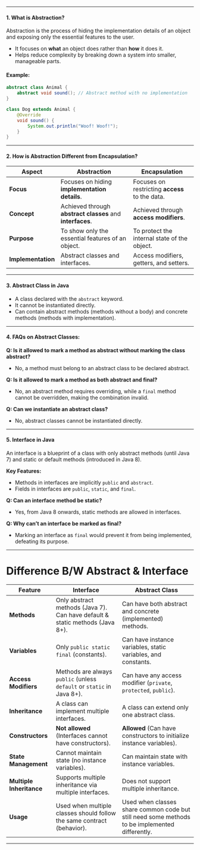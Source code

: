 
---
#### **1. What is Abstraction?**

Abstraction is the process of hiding the implementation details of an object and exposing only the essential features to the user.

- It focuses on **what** an object does rather than **how** it does it.
- Helps reduce complexity by breaking down a system into smaller, manageable parts.

#### **Example:**

```java
abstract class Animal {
    abstract void sound(); // Abstract method with no implementation
}

class Dog extends Animal {
    @Override
    void sound() {
        System.out.println("Woof! Woof!");
    }
}
```

---

#### **2. How is Abstraction Different from Encapsulation?**

| **Aspect**         | **Abstraction**                                           | **Encapsulation**                              |
| ------------------ | --------------------------------------------------------- | ---------------------------------------------- |
| **Focus**          | Focuses on hiding **implementation details**.             | Focuses on restricting **access** to the data. |
| **Concept**        | Achieved through **abstract classes** and **interfaces**. | Achieved through **access modifiers**.         |
| **Purpose**        | To show only the essential features of an object.         | To protect the internal state of the object.   |
| **Implementation** | Abstract classes and interfaces.                          | Access modifiers, getters, and setters.        |

---

#### **3. Abstract Class in Java**

- A class declared with the `abstract` keyword.
- It cannot be instantiated directly.
- Can contain abstract methods (methods without a body) and concrete methods (methods with implementation).

---

#### **4. FAQs on Abstract Classes:**

**Q: Is it allowed to mark a method as abstract without marking the class abstract?**

- No, a method must belong to an abstract class to be declared abstract.

**Q: Is it allowed to mark a method as both abstract and final?**

- No, an abstract method requires overriding, while a `final` method cannot be overridden, making the combination invalid.

**Q: Can we instantiate an abstract class?**

- No, abstract classes cannot be instantiated directly.

---

#### **5. Interface in Java**

An interface is a blueprint of a class with only abstract methods (until Java 7) and static or default methods (introduced in Java 8).

**Key Features:**

- Methods in interfaces are implicitly `public` and `abstract`.
- Fields in interfaces are `public`, `static`, and `final`.

**Q: Can an interface method be static?**

- Yes, from Java 8 onwards, static methods are allowed in interfaces.

**Q: Why can’t an interface be marked as final?**

- Marking an interface as `final` would prevent it from being implemented, defeating its purpose.

---
# Difference B/W Abstract & Interface


| Feature                  | **Interface**                                                                | **Abstract Class**                                                                             |
| ------------------------ | ---------------------------------------------------------------------------- | ---------------------------------------------------------------------------------------------- |
| **Methods**              | Only abstract methods (Java 7). Can have default & static methods (Java 8+). | Can have both abstract and concrete (implemented) methods.                                     |
| **Variables**            | Only `public static final` (constants).                                      | Can have instance variables, static variables, and constants.                                  |
| **Access Modifiers**     | Methods are always `public` (unless `default` or `static` in Java 8+).       | Can have any access modifier (`private`, `protected`, `public`).                               |
| **Inheritance**          | A class can implement multiple interfaces.                                   | A class can extend only one abstract class.                                                    |
| **Constructors**         | **Not allowed** (Interfaces cannot have constructors).                       | **Allowed** (Can have constructors to initialize instance variables).                          |
| **State Management**     | Cannot maintain state (no instance variables).                               | Can maintain state with instance variables.                                                    |
| **Multiple Inheritance** | Supports multiple inheritance via multiple interfaces.                       | Does not support multiple inheritance.                                                         |
| **Usage**                | Used when multiple classes should follow the same contract (behavior).       | Used when classes share common code but still need some methods to be implemented differently. |



---
